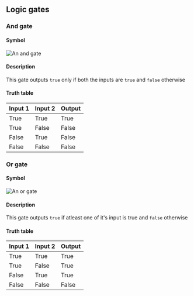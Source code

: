 ## Logic gates


### And gate

#### Symbol
![An and gate](../assets/and-gate.svg)

#### Description
This gate outputs `true` only if both the inputs are `true` and `false` otherwise

#### Truth table
| Input 1 | Input 2 | Output |
| ------- | ------- | ------ |
| True    | True    | True   |
| True    | False   | False  |
| False   | True    | False  |
| False   | False   | False  |

### Or gate

#### Symbol
![An or gate](../assets/or-gate.svg)

#### Description
This gate outputs `true` if atleast one of it's input is true and `false` otherwise

#### Truth table
| Input 1 | Input 2 | Output |
| ------- | ------- | ------ |
| True    | True    | True   |
| True    | False   | True   |
| False   | True    | True   |
| False   | False   | False  |
